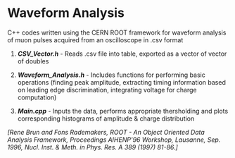 # Waveform Analysis

C++ codes written using the CERN ROOT framework for waveform analysis of muon pulses acquired from an oscilloscope in .csv format

1) ***CSV_Vector.h*** - Reads .csv file into table, exported as a vector of vector of doubles

2) ***Waveform_Analysis.h*** - Includes functions for performing basic operations (finding peak amplitude, extracting timing information based on leading edge discrimination, integrating voltage for charge computation)

3) ***Main.cpp*** - Inputs the data, performs appropriate thersholding and plots corresponding histograms of amplitude & charge distribution

*[Rene Brun and Fons Rademakers, ROOT - An Object Oriented Data Analysis Framework,
Proceedings AIHENP'96 Workshop, Lausanne, Sep. 1996,
Nucl. Inst. & Meth. in Phys. Res. A 389 (1997) 81-86.]*
